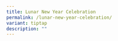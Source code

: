 ```yaml
---
title: Lunar New Year Celebration
permalink: /lunar-new-year-celebration/
variant: tiptap
description: ""
---
```

